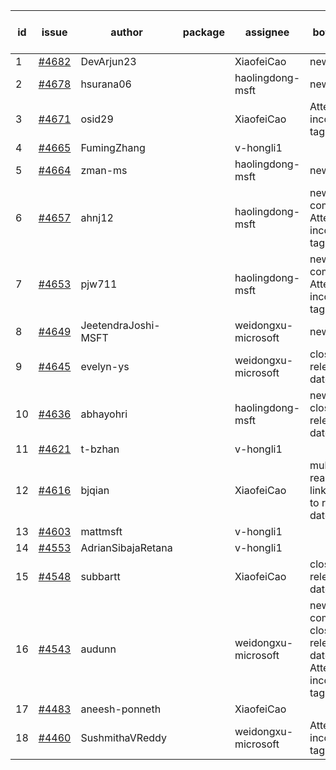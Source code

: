 | id | issue | author | package | assignee | bot advice | created date of issue | target release date | date from target |
| ------ | ------ | ------ | ------ | ------ | ------ | ------ | ------ | :-----: |
| 1 | [#4682](https://github.com/Azure/sdk-release-request/issues/4682) | DevArjun23 |  | XiaofeiCao | new issue. | 10-24 | 11-24 |  |
| 2 | [#4678](https://github.com/Azure/sdk-release-request/issues/4678) | hsurana06 |  | haolingdong-msft | new issue. | 10-23 | 11-24 |  |
| 3 | [#4671](https://github.com/Azure/sdk-release-request/issues/4671) | osid29 |  | XiaofeiCao | Attention to inconsistent tag | 10-23 | 11-24 |  |
| 4 | [#4665](https://github.com/Azure/sdk-release-request/issues/4665) | FumingZhang |  | v-hongli1 |  | 10-20 |  | 0 |
| 5 | [#4664](https://github.com/Azure/sdk-release-request/issues/4664) | zman-ms |  | haolingdong-msft | new issue. | 10-18 | 11-24 |  |
| 6 | [#4657](https://github.com/Azure/sdk-release-request/issues/4657) | ahnj12 |  | haolingdong-msft | new comment. Attention to inconsistent tag | 10-17 | 11-24 |  |
| 7 | [#4653](https://github.com/Azure/sdk-release-request/issues/4653) | pjw711 |  | haolingdong-msft | new comment. Attention to inconsistent tag | 10-13 | 11-24 |  |
| 8 | [#4649](https://github.com/Azure/sdk-release-request/issues/4649) | JeetendraJoshi-MSFT |  | weidongxu-microsoft | new issue. | 10-13 | 11-24 |  |
| 9 | [#4645](https://github.com/Azure/sdk-release-request/issues/4645) | evelyn-ys |  | weidongxu-microsoft | close to release date.  | 10-13 | 10-27 | 0 |
| 10 | [#4636](https://github.com/Azure/sdk-release-request/issues/4636) | abhayohri |  | haolingdong-msft | new issue. close to release date.  | 10-12 | 10-27 | 0 |
| 11 | [#4621](https://github.com/Azure/sdk-release-request/issues/4621) | t-bzhan |  | v-hongli1 |  | 10-08 |  | 0 |
| 12 | [#4616](https://github.com/Azure/sdk-release-request/issues/4616) | bjqian |  | XiaofeiCao | multi readme link! close to release date.  | 10-07 | 10-27 | 0 |
| 13 | [#4603](https://github.com/Azure/sdk-release-request/issues/4603) | mattmsft |  | v-hongli1 |  | 10-03 |  | 0 |
| 14 | [#4553](https://github.com/Azure/sdk-release-request/issues/4553) | AdrianSibajaRetana |  | v-hongli1 |  | 09-22 |  | 0 |
| 15 | [#4548](https://github.com/Azure/sdk-release-request/issues/4548) | subbartt |  | XiaofeiCao | close to release date.  | 09-22 | 10-27 | 0 |
| 16 | [#4543](https://github.com/Azure/sdk-release-request/issues/4543) | audunn |  | weidongxu-microsoft | new comment. close to release date.  Attention to inconsistent tag | 09-21 | 10-27 | 0 |
| 17 | [#4483](https://github.com/Azure/sdk-release-request/issues/4483) | aneesh-ponneth |  | XiaofeiCao |  | 08-31 | 09-22 |  |
| 18 | [#4460](https://github.com/Azure/sdk-release-request/issues/4460) | SushmithaVReddy |  | weidongxu-microsoft | Attention to inconsistent tag | 08-23 | 09-22 |  |

